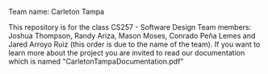 Team name: Carleton Tampa 

This repository is for the class CS257 - Software Design
Team members: Joshua Thompson, Randy Ariza, Mason Moses, Conrado Peña Lemes and Jared Arroyo Ruiz (this order is due to the name of the team). If you want to learn more about the project you are invited to read our documentation which is named "CarletonTampaDocumentation.pdf"

